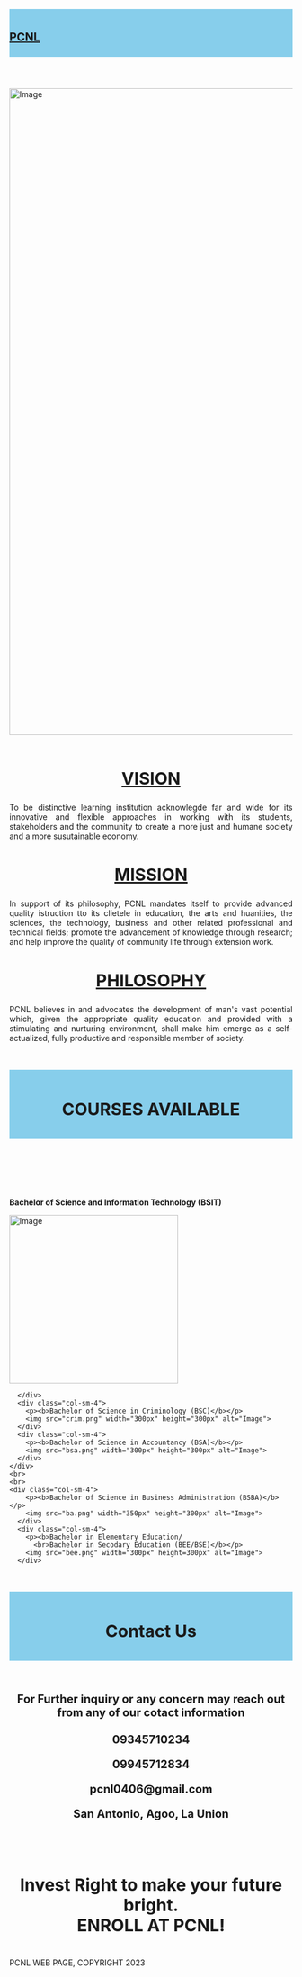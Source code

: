 <!DOCTYPE html>
<html lang="en">
<head>
    <meta charset="UTF-8">
    <meta http-equiv="X-UA-Compatible" content="IE=edge">
    <meta name="viewport" content="width=device-width>, initial-scale=1.0">
    <link rel="stylesheet" href="https://maxcdn.bootstrapcdn.com/bootstrap/3.4.1/css/bootstrap.min.css">
    <script src="https://ajax.googleapis.com/ajax/libs/jquery/3.6.3/jquery.min.js"></script>
    <script src="https://maxcdn.bootstrapcdn.com/bootstrap/3.4.1/js/bootstrap.min.js"></script>
    <link rel="icon" href="img/PCNLlogo.png">
    <title>PCNL ENROLLMENT SYSTEM</title>
</head>
<style>
     header{
    background-color: skyblue;
    padding-top: 10px;
    padding-bottom: 10px;
    text-align: center;
  }
  #grad1{
    background-image: linear-gradient(lightblue, white);
    margin: auto;
  }
  .container {
  position: relative;
  text-align: center;
  color: white;
  }
  .bottom-right {
  position: absolute;
  bottom: 8px;
  right: 16px;
  font-size: 30px;
  color: black;
}
  p{
    text-align: justify;
  }
  h1{
    text-align: justify;
    font-size: 20px;

  }
  h2{
    text-align: center;
    font-size: 30px;
  }
    h3{
    text-align: center;
    font-size: 20px;
  }
  h4{
    text-align: center;
    font-size: 30px;
  }
 
  footer{
    background-color: skyblue;
    padding-top: 10px;
    padding-bottom: 10px;
    text-align: center;
  }
</style>
<body>
  <header>
    <h1><a href="Abanes, Paulyn Eirah (FP).html"><b>PCNL</b></h1></a>
  </header>
    <img src="logo.jpg" width=1150px alt="Image">

</nav>
<div class="container-fluid bg-3 text-center">
  <br>
  <div class="row">
    <div class="col-sm-4">
      <h2><b><u>VISION</u></b></h2>
      <p>To be distinctive learning institution acknowlegde far and wide for its innovative and flexible approaches in working with its students, stakeholders and the community to create a more just and humane society and a more susutainable economy.</p>
    </div>
    <div class="col-sm-4">
      <h2><b><u>MISSION</u></b></h2>
      <p>In support of its philosophy, PCNL mandates itself to provide advanced quality istruction tto its clietele in education, the arts and huanities, the sciences, the technology, business and other related professional and technical fields; promote the advancement of knowledge through research; and help improve the quality of community life through extension work. </p>
    </div>
    <div class="col-sm-4">
      <h2><b><u>PHILOSOPHY</u></b></h2>
      <p>PCNL believes in and advocates the development of man's vast potential which, given the appropriate quality education and provided with a stimulating and nurturing environment, shall make him emerge as a self-actualized, fully productive and responsible member of society.</p>
    </div>
  </div>
  <br>
  <br>
  <header>
  <div class="centered"><h2><b>COURSES AVAILABLE</b></h2></header>
</div>
<br>
<br>
</nav>
<div class="container-fluid bg-3 text-center">
    <div class="row">
      <div class="col-sm-4">
       <p><b>Bachelor of Science and Information Technology (BSIT)</b></p>
        <img src="it.png" width="300px" height="300px" alt="Image">
        
      </div>
      <div class="col-sm-4">
        <p><b>Bachelor of Science in Criminology (BSC)</b></p>
        <img src="crim.png" width="300px" height="300px" alt="Image">
      </div>
      <div class="col-sm-4">
        <p><b>Bachelor of Science in Accountancy (BSA)</b></p>
        <img src="bsa.png" width="300px" height="300px" alt="Image">
      </div>
    </div>
    <br>
    <br>
    <div class="col-sm-4">
        <p><b>Bachelor of Science in Business Administration (BSBA)</b></p>
        <img src="ba.png" width="350px" height="300px" alt="Image">
      </div>
      <div class="col-sm-4">
        <p><b>Bachelor in Elementary Education/
          <br>Bachelor in Secodary Education (BEE/BSE)</b></p>
        <img src="bee.png" width="300px" height=300px" alt="Image">
      </div>
  </div> 
  <br>
  <br>
  <header><h2>Contact Us</h2></header>
  <h3>For Further inquiry or any concern may reach out from any of our cotact information
    <br>
    <br>
  <span class="glyphicon glyphicon-earphone"></span> 09345710234</p>
  <span class="glyphicon glyphicon-phone"></span> 09945712834</p>
  <span class="glyphicon glyphicon-envelope"></span> pcnl0406@gmail.com</p>
  <span class="glyphicon glyphicon-map-marker"></span> San Antonio, Agoo, La Union</p></h3>
  <br>
  <br>
  <h4>Invest Right to make your  future bright.
    <br>
    ENROLL AT PCNL!
  </h4>

</div>
<footer>
  <p2>PCNL WEB PAGE, COPYRIGHT 2023</p2>
</footer>
</body>
</html>
